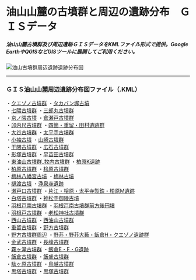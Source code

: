 # 油山山麓の古墳群と周辺の遺跡分布　ＧＩＳデータ
##### 油山山麓古墳群及び周辺遺跡ＧＩＳデータをKMLファイル形式で提供。Google EarthやQGISなどGISツールに展開してご利用ください。
![油山古墳群周辺遺跡遺跡分布図](https://github.com/tateana1978/GISaburayama/assets/146042477/1cb38ac9-d194-4f26-838e-8e3c838a7c85)

___
### ＧＩＳ油山山麓周辺遺跡分布図ファイル（.KML）
・[クエゾノ古墳群](クエゾノ古墳群.kml)
・[タカバン塚古墳](タカバン塚古墳.kml)
</br>
・[七隈古墳群](七隈古墳群.kml)
・[三郎丸古墳群](三郎丸古墳群.kml)
</br>
・[京ノ隈古墳](京ノ隈古墳.kml)
・[倉瀬戸古墳群](倉瀬戸古墳群.kml)
</br>
・[卯内尺古墳群](卯内尺古墳群.kml)
・[四箇・重留・田村遺跡群](四箇・重留・田村遺跡群.kml)
</br>
・[大谷古墳群](大谷古墳群.kml)
・[太平寺古墳群](太平寺古墳群.kml)
</br>
・[小袖古墳](小袖古墳.kml)
・[山崎古墳群](山崎古墳群.kml)
</br>
・[干隈古墳群](干隈古墳群.kml)
・[広石古墳群](広石古墳群.kml)
</br>
・[影塚古墳群](影塚古墳群.kml)
・[早苗田古墳群](早苗田古墳群.kml)
</br>
・[東油山古墳群_牧内古墳群](東油山古墳群_牧内古墳群.kml)
・[柏原K遺跡](柏原K遺跡.kml)
</br>
・[柏原古墳群](柏原古墳群.kml)
・[桧原古墳群](桧原古墳群.kml)
</br>
・[梅林八幡宮古墳](梅林八幡宮古墳.kml)
・[梅林古墳](梅林古墳.kml)
</br>
・[樋渡古墳](樋渡古墳.kml)
・[浄泉寺遺跡](浄泉寺遺跡.kml)
</br>
・[瀬戸口古墳群](瀬戸口古墳群.kml)
・[片江・桧原・太平寺製鉄・柏原M遺跡](片江・桧原・太平寺製鉄・柏原M遺跡.kml)
</br>
・[白塔古墳群](白塔古墳群.kml)
・[神松寺御陵古墳](神松寺御陵古墳.kml)
</br>
・[羽根戸南古墳群](羽根戸南古墳群.kml)
・[羽根戸南古墳群前方後円墳](羽根戸南古墳群前方後円墳.kml)
</br>
・[羽根戸古墳群](羽根戸古墳群.kml)
・[老松神社古墳群](老松神社古墳群.kml)
</br>
・[西山古墳群](西山古墳群.kml)
・[西油山古墳群](西油山古墳群.kml)
</br>
・[重留古墳群](重留古墳群.kml)
・[野方古墳群](野方古墳群.kml)
</br>
・[野方古墳群周辺](野方古墳群周辺.kml)
・[野芥・野芥大藪・飯倉H・クエゾノ遺跡群](野芥・野芥大藪・飯倉H・クエゾノ遺跡群.kml)
</br>
・[金武古墳群](金武古墳群.kml)
・[長峰古墳群](長峰古墳群.kml)
</br>
・[霧ヶ滝古墳群](霧ヶ滝古墳群.kml)
・[飯倉E・F・G遺跡](飯倉E・F・G遺跡.kml)
</br>
・[飯倉古墳群](飯倉古墳群.kml)
・[飯盛古墳群](飯盛古墳群.kml)
</br>
・[駄ヶ原古墳群](駄ヶ原古墳群.kml)
・[鳥越古墳群](鳥越古墳群.kml)
</br>
・[黒塔古墳群](黒塔古墳群.kml)
・[黒塚古墳群](黒塚古墳群.kml)
